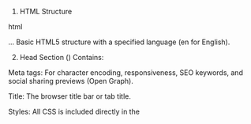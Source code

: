 1. HTML Structure

html

<!DOCTYPE html>
<html lang="en"> ... </html>
Basic HTML5 structure with a specified language (en for English).

2. Head Section (<head>)
Contains:

Meta tags: For character encoding, responsiveness, SEO keywords, and social sharing previews (Open Graph).

Title: The browser title bar or tab title.

Styles: All CSS is included directly in the <style> tag for simplicity.

Example:

html

<meta name="description" content="Promote your apps...">
<meta property="og:title" content="AppAd Network – Promote & Monetize Your Apps">
These improve visibility in search engines and when shared on social media.

3. CSS Styling
Defined using CSS custom properties (--primary, --dark, etc.) for consistent theme control.

Includes styles for:

Layouts: Flexbox for responsiveness

Components: Header, sections, grids, buttons, forms

Transitions: Hover effects for app logos

4. Firebase Integration (Script)


javascript

<script type="module">
    import { initializeApp } from ...
You're using Firebase v9 modular SDK to:

Connect to Firebase with your config

Access Firestore

Handle a basic email signup form

On form submit, it saves the email to Firestore

⚠️ You need to replace the Firebase config placeholders like YOUR_API_KEY with your actual Firebase project keys.

5. Body Content (<body>)
Sections include:
✅ Header

html

<header>
    <h1>Promote Your App...</h1>
</header>
Main headline with CTA button ("Get Started Free").

✅ Features Section
Three core features are listed with emojis and descriptions:

Promote

Monetize

Analyze

✅ Apps Showcase
Grid showing mock app logos (e.g., FitTrack, BudgetPro). Uses placeholder.com images now.

✅ Testimonials
A quote from a fictional user to add credibility.

✅ Signup CTA

html

<form onsubmit="sendSignup(event)">
    <input id="user-email" type="email" />
    <button type="submit">Join Beta</button>
</form>
Captures email and stores in Firebase Firestore on submit.

✅ Footer
Simple copyright:

html

<footer>
    <p>&copy; 2025 AppAd Network...</p>
</footer>
🧭 What You Should Do on GitHub
Create a new repo (e.g., ads-promotion).

Add this HTML file as index.html.

Optionally add a README.md (use earlier message).

If Firebase is used:

Create a firebase-config.js file or keep it inline.

Make sure .env or secrets are not pushed if expanded.

Commit & push!

📦 Folder Structu
